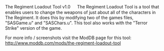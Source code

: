 The Regiment Loadout Tool v1.0
　
The Regiment Loadout Tool is a tool that enables users to change the weapons of just about all of the characters in The Regiment.  It does this by modifying two of the games files, "SASGame.u" and "SASChars.u".  This tool also works with the "Terror Strike" version of the game.

For more info / screenshots visit the ModDB page for this tool: http://www.moddb.com/mods/the-regiment-loadout-tool
